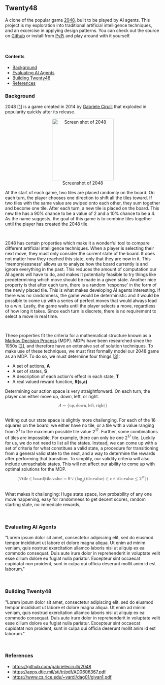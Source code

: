 ## Twenty48

A clone of the popular game [2048](https://play2048.co/), built to be played by AI agents. This project is my exploration into traditional artificial intelligence techniques, and an excercise in applying design patterns. You can check out the source on [Github](https://github.com/KyleJMcMaster/twenty48) or install from [PyPi](https://pypi.org/project/twenty48/) and play around with it yourself.

<br>

#### Contents

- [Background](#background)
- [Evaluating AI Agents](#evaluating-ai-agents)
- [Building Twenty48](#building-twenty48)
- [References](#References)

### Background

2048 [[1](#1)] is a game created in 2014 by [Gabriele Cirulli](https://github.com/gabrielecirulli/2048) that exploded in popularity quickly after its release. 

<center><figure>
    <img src="/images/projects/Twenty48.png" alt="Screen shot of 2048" class="center" width="200">
    <figcaption>Screenshot of 2048</figcaption>
</figure></center>

At the start of each game, two tiles are placed randomly on the board. On each turn, the player chooses one direction to shift all the tiles toward. If two tiles with the same value are swiped onto each other, they sum together and become one tile. After each turn, a new tile is placed on the board. This new tile has a 90% chance to be a value of 2 and a 10% chance to be a 4. As the name suggests, the goal of this game is to combine tiles together until the player has created the 2048 tile.

<br>

2048 has certain properties which make it a wonderful tool to compare different artificial intelligence techniques. When a player is selecting their next move, they must only consider the current state of the board. It does not matter how they reached this state, only that they are now in it. This 'memorylessness' allows us to analyze how the board currently is and ignore everything in the past. This reduces the amount of computation our AI agents will have to do, and makes it potentially feasible to try things like predetermining which move should be made in a given state. Another nice property is that after each turn, there is a random 'response' in the form of the newly placed tile. This is what makes developing AI agents interesting. If there was no randomness, the game would be deterministic and it would be possible to come up with a series of perfect moves that would always lead to a win. Lastly, the game waits until the player selects a move, regardless of how long it takes. Since each turn is discrete, there is no requirement to select a move in real time.

<br>

These properties fit the criteria for a mathematical structure known as a [Markov Decision Process](https://en.wikipedia.org/wiki/Markov_decision_process) (MDP). MDPs have been researched since the 1950s [[2](#2)], and therefore have an extensive set of solution techniques. To make use of these techniques, we must first formally model our 2048 game as an MDP. To do so, we must determine four things [[3](#3)]:

- A set of actions, **A**
- A set of states, **S**
- A description of each action's effect in each state, **T**  
- A real valued reward function, **R(s,a)**

Determining our action space is very straightforward. On each turn, the player can either move up, down, left, or right. 

<center>
<math>
  <mrow>
    <mi>A</mi>
    <mo>=</mo>
    <mo form="prefix" stretchy="false">{</mo>
    <mtext>up</mtext>
    <mo separator="true">,</mo>
    <mtext>down</mtext>
    <mo separator="true">,</mo>
    <mtext>left</mtext>
    <mo separator="true">,</mo>
    <mtext>right</mtext>
    <mo form="postfix" stretchy="false">}</mo>
  </mrow>
</math>
</center>

<br>

Writing out our state space is slightly more challenging. For each of the 16 squares on the board, we either have no tile, or a tile with a value ranging from 
2<sup>1</sup> to the maximum possible tile value 2<sup>17</sup>. Further, some combinations of tiles are impossible. For example, there can only be one 2<sup>17</sup> tile. Luckily for us, we do not need to list all the states. Instead, we can come up with a set of criteria for what constitues a valid state, a procedure for transitioning from a general valid state to the next, and a way to determine the rewards after performing that transition. To simplify, our validity criteria will also include unreachable states. This will not affect our ability to come up with optimal solutions for the MDP.

<center>
<math>
  <mrow>
    <mo form="prefix" stretchy="false">(</mo>
    <mi>∀</mi>
    <mtext>tile</mtext>
    <mo>∈</mo>
    <mtext>board</mtext>
    <mi>|</mi>
    <mtext>tile.value</mtext>
    <mo>=</mo>
    <mn>0</mn>
    <mo>∨</mo>
    <mo form="prefix" stretchy="false">(</mo>
    <msub>
      <mi>log</mi>
      <mn>2</mn>
    </msub>
    <mo>⁡</mo>
    <mo form="prefix" stretchy="false">(</mo>
    <mtext>tile.value</mtext>
    <mo form="postfix" stretchy="false">)</mo>
    <mo>∈</mo>
    <mi>𝕫</mi>
    <mo>∧</mo>
    <mtext>tile.value</mtext>
    <mo>≤</mo>
    <msup>
      <mn>2</mn>
      <mn>17</mn>
    </msup>
    <mo form="postfix" stretchy="false">)</mo>
    <mo form="postfix" stretchy="false">)</mo>
  </mrow>
</math>
</center>

<br>

What makes it challenging: Huge state space, low probability of any one move happening, easy for randomness to get decent scores, random starting state, no immediate rewards,

<br>

### Evaluating AI Agents

"Lorem ipsum dolor sit amet, consectetur adipiscing elit, sed do eiusmod tempor incididunt ut labore et dolore magna aliqua. Ut enim ad minim veniam, quis nostrud exercitation ullamco laboris nisi ut aliquip ex ea commodo consequat. Duis aute irure dolor in reprehenderit in voluptate velit esse cillum dolore eu fugiat nulla pariatur. Excepteur sint occaecat cupidatat non proident, sunt in culpa qui officia deserunt mollit anim id est laborum."  

<br>

### Building Twenty48

"Lorem ipsum dolor sit amet, consectetur adipiscing elit, sed do eiusmod tempor incididunt ut labore et dolore magna aliqua. Ut enim ad minim veniam, quis nostrud exercitation ullamco laboris nisi ut aliquip ex ea commodo consequat. Duis aute irure dolor in reprehenderit in voluptate velit esse cillum dolore eu fugiat nulla pariatur. Excepteur sint occaecat cupidatat non proident, sunt in culpa qui officia deserunt mollit anim id est laborum."  

<br>

### References

- <a name="1"></a>https://github.com/gabrielecirulli/2048
- <a name="2"></a>https://apps.dtic.mil/sti/tr/pdf/AD0606367.pdf
- <a name="3"></a>https://www.cs.rice.edu/~vardi/dag01/givan1.pdf